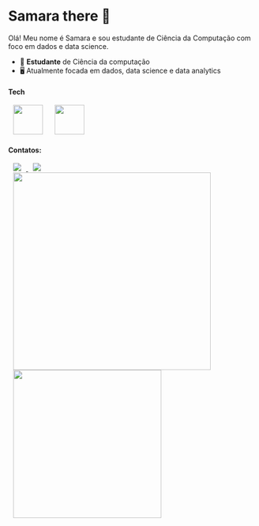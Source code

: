 # Samara there 👋
Olá! Meu nome é Samara e sou estudante de Ciência da Computação com foco em dados e data science.

- 📖 **Estudante** de Ciência da computação
- 🖥️ Atualmente focada em dados, data science e data analytics

#### Tech
<div style="display: inline" >
    <img hspace='10' width='60' height='60' src="https://cdn.jsdelivr.net/gh/devicons/devicon@latest/icons/python/python-original.svg" /> 
    <img hspace='10' width='60' height='60' src="https://cdn.jsdelivr.net/gh/devicons/devicon@latest/icons/mysql/mysql-original-wordmark.svg" />
    <!--<img hspace='10' width='60' height='60' src="https://cdn.jsdelivr.net/gh/devicons/devicon@latest/icons/pandas/pandas-original.svg" /> -->

</div>

#### Contatos:
<div style="display: inline" >
<a href='https://www.linkedin.com/in/samaraaugusto/'><img hspace='10' src='https://img.shields.io/badge/linkedin-%230077B5.svg?style=for-the-badge&logo=linkedin&logoColor=white'> </a>
<a href='mailto:samaraaugusto1115@gmail.com'><img hspace='10' src='https://img.shields.io/badge/Gmail-D14836?style=for-the-badge&logo=gmail&logoColor=white'></a>
</div>

<br>
<div aling='center'>
    <img hspace='10' width='400px' src='https://github-readme-stats.vercel.app/api?username=SamaraAugusto15&show_icons=true&theme=tokyonight'/>
    <img hspace ='10'width='300px' src='https://github-readme-stats.vercel.app/api/top-langs/?username=SamaraAugusto15&layout=compact&theme=tokyonight'/>
</div>